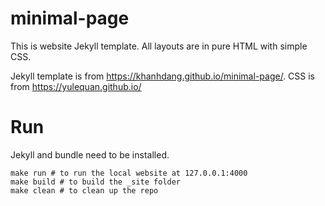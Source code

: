 # minimal-page

This is website Jekyll template. All layouts are in pure HTML with simple CSS.

Jekyll template is from https://khanhdang.github.io/minimal-page/.
CSS is from https://yulequan.github.io/

# Run

Jekyll and bundle need to be installed.
```
make run # to run the local website at 127.0.0.1:4000
make build # to build the _site folder
make clean # to clean up the repo
```

